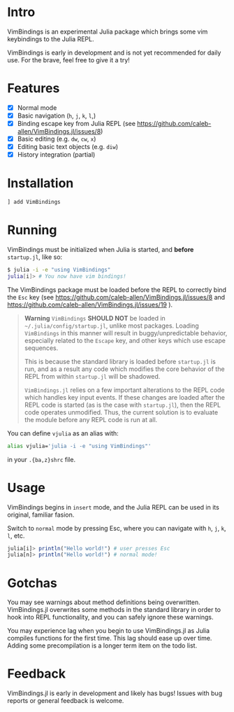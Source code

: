 # Intro

VimBindings is an experimental Julia package which brings some vim keybindings to the Julia REPL.

VimBindings is early in development and is not yet recommended for daily use. For the brave, feel free to give it a try!

# Features
- [x] Normal mode
- [x] Basic navigation (`h`, `j`, `k`, `l`,)
- [x] Binding escape key from Julia REPL (see https://github.com/caleb-allen/VimBindings.jl/issues/8)
- [x] Basic editing (e.g. `dw`, `cw`, `x`)
- [x] Editing basic text objects (e.g. `diw`)
- [x] History integration (partial)
<!-- - [ ] Visual mode -->
<!-- - [ ] Registers -->
<!-- - [ ] Undo/Redo -->
<!-- - [ ] Macros -->

# Installation

```julia
] add VimBindings

```

# Running

VimBindings must be initialized when Julia is started, and **before** `startup.jl`, like so:

```bash
$ julia -i -e "using VimBindings"
julia[i]> # You now have vim bindings!
```

The VimBindings package must be loaded before the REPL to correctly bind the `Esc` key (see https://github.com/caleb-allen/VimBindings.jl/issues/8 and https://github.com/caleb-allen/VimBindings.jl/issues/19 ). 

> **Warning**
> `VimBindings` **SHOULD NOT** be loaded in `~/.julia/config/startup.jl`, unlike most packages. Loading `VimBindings` in this manner will result in buggy/unpredictable behavior, especially related to the `Escape` key, and other keys which use escape sequences.
>
> This is because the standard library is loaded before `startup.jl` is run, and as a result any code which modifies the core behavior of the REPL from within `startup.jl` will be shadowed.
> 
> `VimBindings.jl` relies on a few important alterations to the REPL code which handles key input events. If these changes are loaded after the REPL code is started (as is the case with `startup.jl`), then the REPL code operates unmodified. Thus, the current solution is to evaluate the module before any REPL code is run at all.

You can define `vjulia` as an alias with:

```bash
alias vjulia='julia -i -e "using VimBindings"'
```

in your `.{ba,z}shrc` file.


# Usage
VimBindings begins in `insert` mode, and the Julia REPL can be used in its original, familiar fasion.

Switch to `normal` mode by pressing Esc, where you can navigate with `h`, `j`, `k`, `l`, etc.
```julia
julia[i]> println("Hello world!") # user presses Esc
julia[n]> println("Hello world!") # normal mode!
```

# Gotchas
You may see warnings about method definitions being overwritten. VimBindings.jl overwrites some methods in the standard library in order to hook into REPL functionality, and you can safely ignore these warnings.

You may experience lag when you begin to use VimBindings.jl as Julia compiles functions for the first time. This lag should ease up over time. Adding some precompilation is a longer term item on the todo list.

# Feedback

VimBindings.jl is early in development and likely has bugs! Issues with bug reports or general feedback is welcome.
